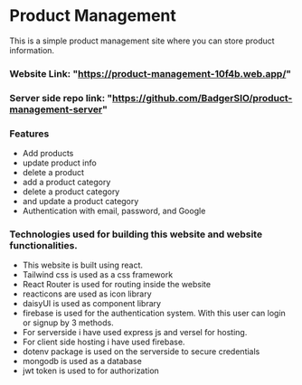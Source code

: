# Product Management

This is a simple product management site where you can
store product information.

### Website Link: "https://product-management-10f4b.web.app/"

### Server side repo link: "https://github.com/BadgerSIO/product-management-server"

### Features

- Add products
- update product info
- delete a product
- add a product category
- delete a product category
- and update a product category
- Authentication with email, password, and Google

### Technologies used for building this website and website functionalities.

- This website is built using react.
- Tailwind css is used as a css framework
- React Router is used for routing inside the website
- reacticons are used as icon library
- daisyUI is used as component library
- firebase is used for the authentication system. With this user can login or signup by 3 methods.
- For serverside i have used express js and versel for hosting.
- For client side hosting i have used firebase.
- dotenv package is used on the serverside to secure credentials
- mongodb is used as a database
- jwt token is used to for authorization
